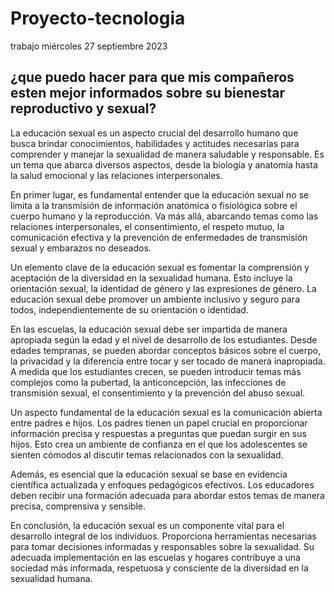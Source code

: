 # Proyecto-tecnologia
trabajo miércoles 27 septiembre 2023

## ¿que puedo hacer para que mis compañeros esten mejor informados sobre su bienestar reproductivo y sexual?

 La educación sexual es un aspecto crucial del desarrollo humano que busca brindar conocimientos, habilidades y actitudes necesarias para comprender y manejar la sexualidad de manera saludable y responsable. Es un tema que abarca diversos aspectos, desde la biología y anatomía hasta la salud emocional y las relaciones interpersonales.

En primer lugar, es fundamental entender que la educación sexual no se limita a la transmisión de información anatómica o fisiológica sobre el cuerpo humano y la reproducción. Va más allá, abarcando temas como las relaciones interpersonales, el consentimiento, el respeto mutuo, la comunicación efectiva y la prevención de enfermedades de transmisión sexual y embarazos no deseados.

Un elemento clave de la educación sexual es fomentar la comprensión y aceptación de la diversidad en la sexualidad humana. Esto incluye la orientación sexual, la identidad de género y las expresiones de género. La educación sexual debe promover un ambiente inclusivo y seguro para todos, independientemente de su orientación o identidad.

En las escuelas, la educación sexual debe ser impartida de manera apropiada según la edad y el nivel de desarrollo de los estudiantes. Desde edades tempranas, se pueden abordar conceptos básicos sobre el cuerpo, la privacidad y la diferencia entre tocar y ser tocado de manera inapropiada. A medida que los estudiantes crecen, se pueden introducir temas más complejos como la pubertad, la anticoncepción, las infecciones de transmisión sexual, el consentimiento y la prevención del abuso sexual.

Un aspecto fundamental de la educación sexual es la comunicación abierta entre padres e hijos. Los padres tienen un papel crucial en proporcionar información precisa y respuestas a preguntas que puedan surgir en sus hijos. Esto crea un ambiente de confianza en el que los adolescentes se sienten cómodos al discutir temas relacionados con la sexualidad.

Además, es esencial que la educación sexual se base en evidencia científica actualizada y enfoques pedagógicos efectivos. Los educadores deben recibir una formación adecuada para abordar estos temas de manera precisa, comprensiva y sensible.

En conclusión, la educación sexual es un componente vital para el desarrollo integral de los individuos. Proporciona herramientas necesarias para tomar decisiones informadas y responsables sobre la sexualidad. Su adecuada implementación en las escuelas y hogares contribuye a una sociedad más informada, respetuosa y consciente de la diversidad en la sexualidad humana.
